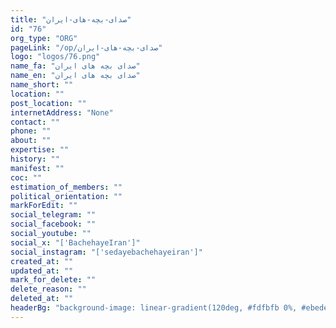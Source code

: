 ```yaml
---
title: "صدای-بچه-های-ایران"
id: "76"
org_type: "ORG"
pageLink: "/op/صدای-بچه-های-ایران"
logo: "logos/76.png"
name_fa: "صدای بچه های ایران"
name_en: "صدای بچه های ایران"
name_short: ""
location: ""
post_location: ""
internetAddress: "None"
contact: ""
phone: ""
about: ""
expertise: ""
history: ""
manifest: ""
coc: ""
estimation_of_members: ""
political_orientation: ""
markForEdit: ""
social_telegram: ""
social_facebook: ""
social_youtube: ""
social_x: "['BachehayeIran']"
social_instagram: "['sedayebachehayeiran']"
created_at: ""
updated_at: ""
mark_for_delete: ""
delete_reason: ""
deleted_at: ""
headerBg: "background-image: linear-gradient(120deg, #fdfbfb 0%, #ebedee 100%);"
---
```


